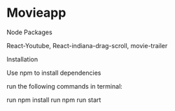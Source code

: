 # Movieapp

Node Packages

React-Youtube, React-indiana-drag-scroll, movie-trailer

Installation

Use npm to install dependencies

run the following commands in terminal:

run npm install
run npm run start
